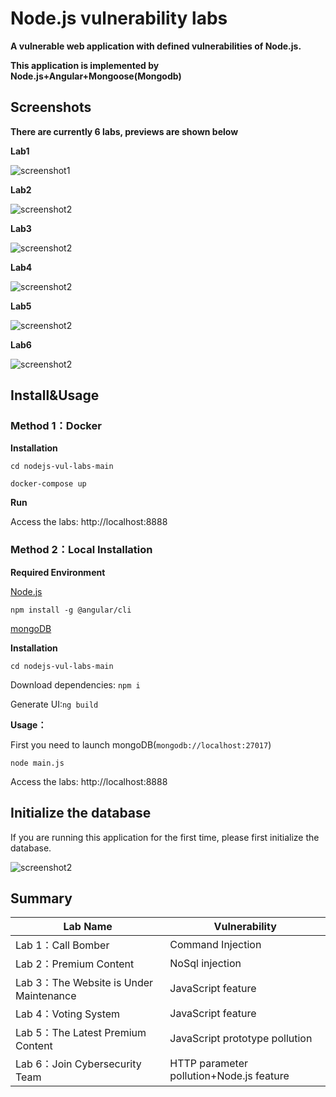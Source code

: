 # Node.js vulnerability labs

**A vulnerable web application with defined vulnerabilities of Node.js.**

**This application is implemented by Node.js+Angular+Mongoose(Mongodb)**

## Screenshots

**There are currently 6 labs, previews are shown below**

 **Lab1**

![screenshot1](./image/lab1.png)

 **Lab2**

![screenshot2](./image/lab2.png)

**Lab3**

![screenshot2](./image/lab3.png)

**Lab4**

![screenshot2](./image/lab4.png)

**Lab5**

![screenshot2](./image/lab5.png)

**Lab6**

![screenshot2](./image/lab6.png)

## Install&Usage

### Method 1：Docker

**Installation**

`cd nodejs-vul-labs-main`

`docker-compose up`

**Run**

Access the labs: http://localhost:8888

### Method 2：Local Installation

**Required Environment**

[Node.js](https://nodejs.org/en/download/)

`npm install -g @angular/cli`

[mongoDB](https://docs.mongodb.com/manual/administration/install-community/)

**Installation**

`cd nodejs-vul-labs-main`

Download dependencies: `npm i`

Generate UI:`ng build` 

**Usage：**

First you need to launch mongoDB(`mongodb://localhost:27017`)

`node main.js`

Access the labs: http://localhost:8888

## Initialize the database

If you are running this application for the first time, please first initialize the database.

![screenshot2](./image/database.png)

## Summary

| Lab Name                                | Vulnerability                            |
| --------------------------------------- | ---------------------------------------- |
| Lab 1：Call Bomber                      | Command Injection                        |
| Lab 2：Premium Content                  | NoSql injection                          |
| Lab 3：The Website is Under Maintenance | JavaScript feature                       |
| Lab 4：Voting System                    | JavaScript feature                       |
| Lab 5：The Latest Premium Content       | JavaScript prototype pollution           |
| Lab 6：Join Cybersecurity Team          | HTTP parameter pollution+Node.js feature |
